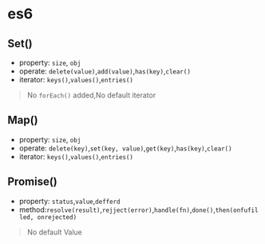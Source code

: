# es6

## Set()

- property: `size`, `obj`
- operate: `delete(value)`,`add(value)`,`has(key)`,`clear()`
- iterator: `keys()`,`values()`,`entries()`

> No `forEach()` added,No default iterator

## Map()

- property: `size`, `obj`
- operate: `delete(key)`,`set(key, value)`,`get(key)`,`has(key)`,`clear()`
- iterator: `keys()`,`values()`,`entries()`

## Promise()

- property: `status`,`value`,`defferd`
- method:`resolve(result)`,`rejject(error)`,`handle(fn)`,`done()`,`then(onfufilled, onrejected)` 

> No default Value
